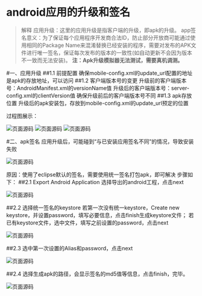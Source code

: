 # android应用的升级和签名

> 解释
应用升级：这里的应用升级是指客户端的升级，即apk的升级。
app签名意义：为了保证每个应用程序开发商合法ID，防止部分开放商可能通过使用相同的Package Name来混淆替换已经安装的程序，需要对发布的APK文件进行唯一签名，保证每次发布的版本的一致性(如自动更新不会因为版本不一致而无法安装)。
<b>注：Apk升级模拟器无法测试，需要真机调测。</b>

#一、应用升级
##1.1 前提配置
确保mobile-config.xml的update_url配置的地址是apk的存放地址，可以访问
##1.2 客户端版本号的变更
升级前的客户端版本号：AndroidManifest.xml的versionName值
升级后的客户端版本号：server-config.xml的clientVersion值
确保升级前后的客户端版本号不同
##1.3 apk存放位置
升级后的apk安装包，存放到mobile-config.xml的update_url预定的位置

过程图展示：

![页面源码](img/签名1.jpg)
![页面源码](img/签名2.jpg)
![页面源码](img/签名3.jpg)


#二、apk签名
应用升级后，可能碰到“与已安装应用签名不同”的情况，导致安装失败

![页面源码](img/签名4.jpg)

原因：使用了eclipse默认的签名，需要使用统一签名打包apk，即可解决
步骤如下：
##2.1 Export Android Application 选择导出的android工程，点击next

![页面源码](img/签名5.jpg)

##2.2 选择统一签名的keystore
若第一次没有统一keystore，Create new keystore，并设置password，填写必要信息，点击finish生成keystore文件；
若已有keystore文件，选中文件，填写之前设置的password，点击next

![页面源码](img/签名6.jpg)

##2.3 选中第一次设置的Alias和password，点击next

![页面源码](img/签名7.jpg)

##2.4 选择生成apk的路径，会显示签名的md5值等信息，点击finish，完毕。

![页面源码](img/签名8.jpg)



